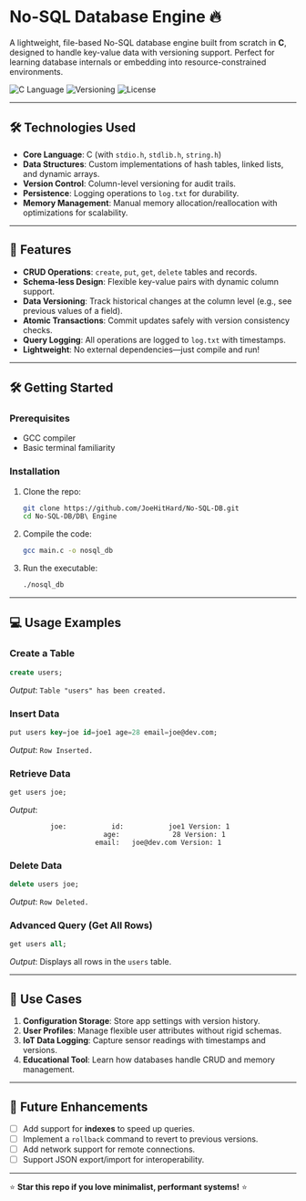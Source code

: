 # No-SQL Database Engine 🔥

A lightweight, file-based No-SQL database engine built from scratch in **C**, designed to handle key-value data with versioning support. Perfect for learning database internals or embedding into resource-constrained environments. 

![C Language](https://img.shields.io/badge/C-Expert-blue?logo=c)
![Versioning](https://img.shields.io/badge/Data%20Versioning-Supported-green)
![License](https://img.shields.io/badge/License-MIT-red)

---

## 🛠 Technologies Used
- **Core Language**: C (with `stdio.h`, `stdlib.h`, `string.h`)
- **Data Structures**: Custom implementations of hash tables, linked lists, and dynamic arrays.
- **Version Control**: Column-level versioning for audit trails.
- **Persistence**: Logging operations to `log.txt` for durability.
- **Memory Management**: Manual memory allocation/reallocation with optimizations for scalability.

---

## 🚀 Features
- **CRUD Operations**: `create`, `put`, `get`, `delete` tables and records.
- **Schema-less Design**: Flexible key-value pairs with dynamic column support.
- **Data Versioning**: Track historical changes at the column level (e.g., see previous values of a field).
- **Atomic Transactions**: Commit updates safely with version consistency checks.
- **Query Logging**: All operations are logged to `log.txt` with timestamps.
- **Lightweight**: No external dependencies—just compile and run!

---

## 🛠 Getting Started

### Prerequisites
- GCC compiler
- Basic terminal familiarity

### Installation
1. Clone the repo:
   ```bash
   git clone https://github.com/JoeHitHard/No-SQL-DB.git
   cd No-SQL-DB/DB\ Engine
   
2. Compile the code:
   ```bash
   gcc main.c -o nosql_db
   ```
3. Run the executable:
   ```bash
   ./nosql_db
   ```

---

## 💻 Usage Examples

### Create a Table
```sql
create users;
```
*Output*: `Table "users" has been created.`

### Insert Data
```sql
put users key=joe id=joe1 age=28 email=joe@dev.com;
```
*Output*: `Row Inserted.`

### Retrieve Data
```sql
get users joe;
```
*Output*:
```
          joe:           id:           joe1 Version: 1
                       age:             28 Version: 1
                     email:   joe@dev.com Version: 1
```

### Delete Data
```sql
delete users joe;
```
*Output*: `Row Deleted.`

### Advanced Query (Get All Rows)
```sql
get users all;
```
*Output*: Displays all rows in the `users` table.

---

## 🎯 Use Cases
1. **Configuration Storage**: Store app settings with version history.
2. **User Profiles**: Manage flexible user attributes without rigid schemas.
3. **IoT Data Logging**: Capture sensor readings with timestamps and versions.
4. **Educational Tool**: Learn how databases handle CRUD and memory management.

---

## 🔮 Future Enhancements
- [ ] Add support for **indexes** to speed up queries.
- [ ] Implement a `rollback` command to revert to previous versions.
- [ ] Add network support for remote connections.
- [ ] Support JSON export/import for interoperability.

---

⭐ **Star this repo if you love minimalist, performant systems!** ⭐
